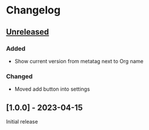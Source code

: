 # Changelog

## [Unreleased]

### Added

- Show current version from metatag next to Org name

### Changed

- Moved add button into settings

## [1.0.0] - 2023-04-15

Initial release

[unreleased]: https://github.com/olivierlacan/keep-a-changelog/compare/v1.0.0...HEAD
[1.1.0]: https://github.com/olivierlacan/keep-a-changelog/compare/v1.0.0...v1.1.0
